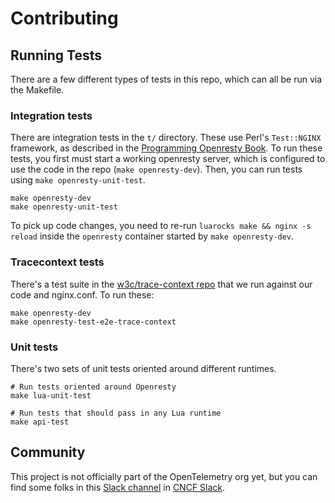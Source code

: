 # Contributing

## Running Tests

There are a few different types of tests in this repo, which can all be run via the Makefile.

### Integration tests

There are integration tests in the `t/` directory. These use Perl's `Test::NGINX` framework, as described in the [Programming Openresty Book](https://openresty.gitbooks.io/programming-openresty/content/testing/test-nginx.html). To run these tests, you first must start a working openresty server, which is configured to use the code in the repo (`make openresty-dev`). Then, you can run tests using `make openresty-unit-test`.

```
make openresty-dev
make openresty-unit-test
```

To pick up code changes, you need to re-run `luarocks make && nginx -s reload` inside the `openresty` container started by `make openresty-dev`.

### Tracecontext tests

There's a test suite in the [w3c/trace-context repo](https://github.com/w3c/trace-context/) that we run against our code and nginx.conf. To run these:

```
make openresty-dev
make openresty-test-e2e-trace-context
```

### Unit tests

There's two sets of unit tests oriented around different runtimes.

```
# Run tests oriented around Openresty
make lua-unit-test

# Run tests that should pass in any Lua runtime
make api-test
```


## Community

This project is not officially part of the OpenTelemetry org yet, but you can find some folks in this [Slack channel](https://cloud-native.slack.com/archives/C048T6NFQTY) in [CNCF Slack](https://communityinviter.com/apps/cloud-native/cncf).
